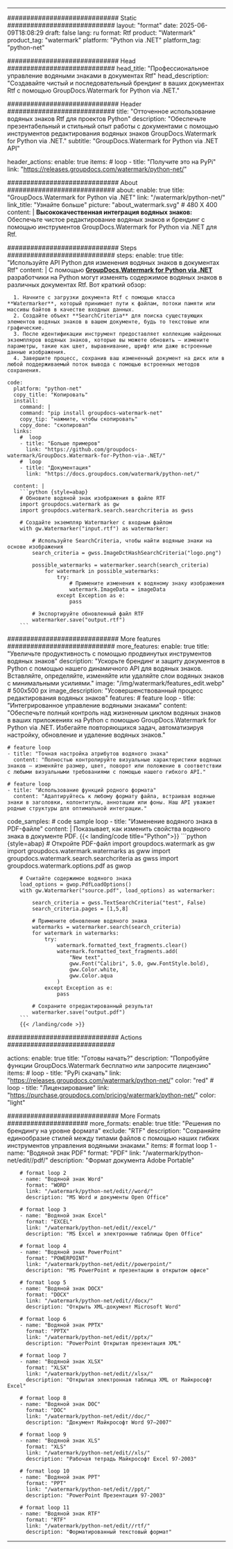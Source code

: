 
---
############################# Static ############################
layout: "format"
date:  2025-06-09T18:08:29
draft: false
lang: ru
format: Rtf
product: "Watermark"
product_tag: "watermark"
platform: "Python via .NET"
platform_tag: "python-net"

############################# Head ############################
head_title: "Профессиональное управление водяными знаками в документах Rtf"
head_description: "Создавайте чистый и последовательный брендинг в ваших документах Rtf с помощью GroupDocs.Watermark for Python via .NET."

############################# Header ############################
title: "Отточенное использование водяных знаков Rtf для проектов Python" 
description: "Обеспечьте презентабельный и стильный опыт работы с документами с помощью инструментов редактирования водяных знаков GroupDocs.Watermark for Python via .NET."
subtitle: "GroupDocs.Watermark for Python via .NET API" 

header_actions:
  enable: true
  items:
    #  loop
    - title: "Получите это на PyPi"
      link: "https://releases.groupdocs.com/watermark/python-net/"
      
############################# About ############################
about:
    enable: true
    title: "GroupDocs.Watermark for Python via .NET"
    link: "/watermark/python-net/"
    link_title: "Узнайте больше"
    picture: "about_watermark.svg" # 480 X 400
    content: |
       **Высококачественная интеграция водяных знаков:** Обеспечьте чистое редактирование водяных знаков и брендинг с помощью инструментов GroupDocs.Watermark for Python via .NET для Rtf.

############################# Steps ############################
steps:
    enable: true
    title: "Используйте API Python для изменения водяных знаков в документах Rtf"
    content: |
      С помощью **[GroupDocs.Watermark for Python via .NET](https://products.groupdocs.com/watermark/python-net/)** разработчики на Python могут изменять содержимое водяных знаков в различных документах Rtf. Вот краткий обзор:
      
      1. Начните с загрузки документа Rtf с помощью класса **Watermarker**, который принимает пути к файлам, потоки памяти или массивы байтов в качестве входных данных.
      2. Создайте объект **SearchCriteria** для поиска существующих элементов водяных знаков в вашем документе, будь то текстовые или графические.
      3. После идентификации инструмент предоставляет коллекцию найденных экземпляров водяных знаков, которые вы можете обновить — измените параметры, такие как цвет, выравнивание, шрифт или даже встроенные данные изображения.
      4. Завершите процесс, сохранив ваш измененный документ на диск или в любой поддерживаемый поток вывода с помощью встроенных методов сохранения.
   
    code:
      platform: "python-net"
      copy_title: "Копировать"
      install:
        command: |
        command: "pip install groupdocs-watermark-net"
        copy_tip: "нажмите, чтобы скопировать"
        copy_done: "скопировал"
      links:
        #  loop
        - title: "Больше примеров"
          link: "https://github.com/groupdocs-watermark/GroupDocs.Watermark-for-Python-via-.NET/"
        #  loop
        - title: "Документация"
          link: "https://docs.groupdocs.com/watermark/python-net/"
          
      content: |
        ```python {style=abap}
        # Обновите водяной знак изображения в файле RTF
        import groupdocs.watermark as gw
        import groupdocs.watermark.search.searchcriteria as gwss

        # Создайте экземпляр Watermarker с входным файлом
        with gw.Watermarker("input.rtf") as watermarker:

            # Используйте SearchCriteria, чтобы найти водяные знаки на основе изображения
            search_criteria = gwss.ImageDctHashSearchCriteria("logo.png")

            possible_watermarks = watermarker.search(search_criteria)
                for watermark in possible_watermarks:
                    try:
                        # Примените изменения к водяному знаку изображения
                        watermark.ImageData = imageData
                    except Exception as e:
                        pass

            # Экспортируйте обновленный файл RTF
            watermarker.save("output.rtf")
        ```     

############################# More features ############################
more_features:
  enable: true
  title: "Увеличьте продуктивность с помощью продвинутых инструментов водяных знаков"
  description: "Ускорьте брендинг и защиту документов в Python с помощью нашего динамичного API для водяных знаков. Вставляйте, определяйте, изменяйте или удаляйте слои водяных знаков с минимальными усилиями."
  image: "/img/watermark/features_edit.webp" # 500x500 px
  image_description: "Усовершенствованный процесс редактирования водяных знаков"
  features:
    # feature loop
    - title: "Интегрированное управление водяными знаками"
      content: "Обеспечьте полный контроль над жизненным циклом водяных знаков в ваших приложениях на Python с помощью GroupDocs.Watermark for Python via .NET. Избегайте повторяющихся задач, автоматизируя настройку, обновление и удаление водяных знаков."

    # feature loop
    - title: "Точная настройка атрибутов водяного знака"
      content: "Полностью контролируйте визуальные характеристики водяных знаков — изменяйте размер, цвет, поворот или положение в соответствии с любыми визуальными требованиями с помощью нашего гибкого API."

    # feature loop
    - title: "Использование функций родного формата"
      content: "Адаптируйтесь к любому формату файла, встраивая водяные знаки в заголовки, колонтитулы, аннотации или фоны. Наш API уважает родные структуры для оптимальной интеграции."
      
  code_samples:
    # code sample loop
    - title: "Изменение водяного знака в PDF-файле"
      content: |
        Показывает, как изменить свойства водяного знака в документе PDF.
        {{< landing/code title="Python">}}
        ```python {style=abap}
        # Откройте PDF-файл
        import groupdocs.watermark as gw
        import groupdocs.watermark.watermarks as gww
        import groupdocs.watermark.search.searchcriteria as gwss
        import groupdocs.watermark.options.pdf as gwop

        # Считайте содержимое водяного знака
        load_options = gwop.PdfLoadOptions()
        with gw.Watermarker("source.pdf", load_options) as watermarker:

            search_criteria = gwss.TextSearchCriteria("test", False)
            search_criteria.pages = [1,5,8]

            # Примените обновление водяного знака
            watermarks = watermarker.search(search_criteria)
            for watermark in watermarks:
                try:
                    watermark.formatted_text_fragments.clear()
                    watermark.formatted_text_fragments.add(
                        "New text", 
                        gww.Font("Calibri", 5.0, gww.FontStyle.bold), 
                        gww.Color.white, 
                        gww.Color.aqua
                    )
                except Exception as e:
                    pass
        
            # Сохраните отредактированный результат
            watermarker.save("output.pdf")
        ```
        {{< /landing/code >}}


############################# Actions ############################

actions:
  enable: true
  title: "Готовы начать?"
  description: "Попробуйте функции GroupDocs.Watermark бесплатно или запросите лицензию"
  items:
    #  loop
    - title: "PyPi скачать"
      link: "https://releases.groupdocs.com/watermark/python-net/"
      color: "red"
        #  loop
    - title: "Лицензирование"
      link: "https://purchase.groupdocs.com/pricing/watermark/python-net/"
      color: "light"


############################# More Formats #####################
more_formats:
    enable: true
    title: "Решения по брендингу на уровне формата"
    exclude: "RTF"
    description: "Сохраняйте единообразие стилей между типами файлов с помощью наших гибких инструментов управления водяными знаками."
    items: 
        # format loop 1
        - name: "Водяной знак PDF"
          format: "PDF"
          link: "/watermark/python-net/edit//pdf/"
          description: "Формат документа Adobe Portable"

        # format loop 2
        - name: "Водяной знак Word"
          format: "WORD"
          link: "/watermark/python-net/edit//word/"
          description: "MS Word и документы Open Office"
          
        # format loop 3
        - name: "Водяной знак Excel"
          format: "EXCEL"
          link: "/watermark/python-net/edit//excel/"
          description: "MS Excel и электронные таблицы Open Office"

        # format loop 4
        - name: "Водяной знак PowerPoint"
          format: "POWERPOINT"
          link: "/watermark/python-net/edit//powerpoint/"
          description: "MS PowerPoint и презентации в открытом офисе"

        # format loop 5
        - name: "Водяной знак DOCX"
          format: "DOCX"
          link: "/watermark/python-net/edit//docx/"
          description: "Открыть XML-документ Microsoft Word"
          
        # format loop 6
        - name: "Водяной знак PPTX"
          format: "PPTX"
          link: "/watermark/python-net/edit//pptx/"
          description: "PowerPoint Открытая презентация XML"
          
        # format loop 7
        - name: "Водяной знак XLSX"
          format: "XLSX"
          link: "/watermark/python-net/edit//xlsx/"
          description: "Открытая электронная таблица XML от Майкрософт Excel"

        # format loop 8
        - name: "Водяной знак DOC"
          format: "DOC"
          link: "/watermark/python-net/edit//doc/"
          description: "Документ Майкрософт Word 97—2007"

        # format loop 9
        - name: "Водяной знак XLS"
          format: "XLS"
          link: "/watermark/python-net/edit//xls/"
          description: "Рабочая тетрадь Майкрософт Excel 97-2003"

        # format loop 10
        - name: "Водяной знак PPT"
          format: "PPT"
          link: "/watermark/python-net/edit//ppt/"
          description: "PowerPoint Презентация 97-2003"

        # format loop 11
        - name: "Водяной знак RTF"
          format: "RTF"
          link: "/watermark/python-net/edit//rtf/"
          description: "Форматированный текстовый формат"

---